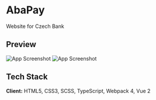 # AbaPay

Website for Czech Bank

## Preview

![App Screenshot](http://danilarose.net/preview-projects/abaPay/img12.jpg)
![App Screenshot](http://danilarose.net/preview-projects/abaPay/img13.jpg)


## Tech Stack 

**Client:** HTML5, CSS3, SCSS, TypeScript, Webpack 4, Vue 2
